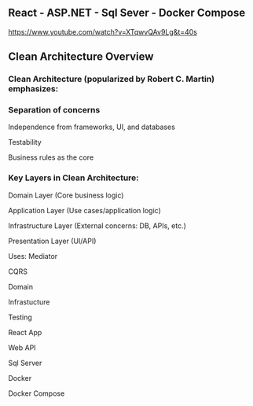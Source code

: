## React - ASP.NET - Sql Sever - Docker Compose

https://www.youtube.com/watch?v=XTqwvQAv9Lg&t=40s

## Clean Architecture Overview
### Clean Architecture (popularized by Robert C. Martin) emphasizes:

### Separation of concerns

Independence from frameworks, UI, and databases

Testability

Business rules as the core

### Key Layers in Clean Architecture:

Domain Layer (Core business logic)

Application Layer (Use cases/application logic)

Infrastructure Layer (External concerns: DB, APIs, etc.)

Presentation Layer (UI/API)

Uses:
Mediator

CQRS 

Domain

Infrastucture


Testing

React App

Web API

Sql Server

Docker

Docker Compose
